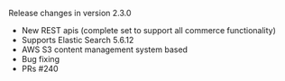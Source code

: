 Release changes in version 2.3.0


- New REST apis (complete set to support all commerce functionality)
- Supports Elastic Search 5.6.12
- AWS S3 content management system based
- Bug fixing
- PRs
	#240
